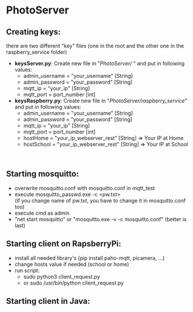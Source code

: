 # PhotoServer

## Creating keys:
there are two different "key" files (one in the root and the other one in the raspberry_service folder)
- **keysServer.py**: 
Create new file in "_PhotoServer/_ " and put in following values: 
  - admin_username = "your_username" [String]
  - admin_password = "your_password" [String]
  - mqtt_ip = "your_ip" [String]
  - mqtt_port = port_number [int]
- **keysRaspberry.py**:
Create new file in "_PhotoServer/raspberry_service_" and put in following values:
  - admin_username = "your_username" [String]
  - admin_password = "your_password" [String]
  - mqtt_ip = "your_ip" [String]
  - mqtt_port = port_number [int]
  - hostHome = "your_ip_webserver_rest" [String] => Your IP at Home
  - hostSchool = "your_ip_webserver_rest" [String] => Your IP at School
<br> 

## Starting mosquitto: 
- overwrite mosquitto.conf with mosquitto.conf in mqtt_test
- execute mosquitto_passwd.exe -c <pw.txt> <username> 
<br> (if you change name of pw.txt, you have to change it in mosquitto.conf too)
- execute cmd as admin
- "net start mosquitto" or "mosquitto.exe -v -c mosquitto.conf" (better is last)

## Starting client on RapsberryPi:
- install all needed library's (pip install paho-mqtt, picamera, ...)
- change hosts value if needed (school or home)
- run script: 
    - sudo python3 client_request.py 
    - or sudo /usr/bin/python client_request.py

## Starting client in Java: